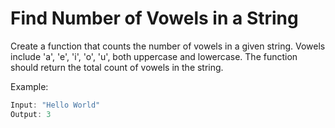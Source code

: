 # Find Number of Vowels in a String
Create a function that counts the number of vowels in a given string. Vowels include 'a', 'e', 'i', 'o', 'u', both uppercase and lowercase. The function should return the total count of vowels in the string.

Example:
```js
Input: "Hello World"
Output: 3
```